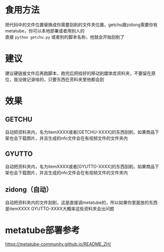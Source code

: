 # 食用方法
把代码中的文件位置替换成你需要刮削的文件夹位置，getchu跟zidong需要你有metatube，你可以本地部署或者用别人的  
直接 `python getchu.py` 或者别的脚本名称，他就会开始刮削了

# 建议
建议硬链接文件后再跑脚本，跑完后把挂好的移动到媒体库资料夹，不要留在原位，我没做记录啥的，只要东西在资料夹里他都会刮

# 效果
## GETCHU
自动把资料夹内，名为itemXXXX或者\[GETCHU-XXXX\]的东西刮削，如果商品下架也会下载图片，并且生成的nfo文件会在有视频文件的文件夹内

## GYUTTO
自动把资料夹内，名为itemXXXX或者\[GYUTTO-XXXX\]的东西刮削，如果商品下架也会下载图片，并且生成的nfo文件会在有视频文件的文件夹内

## zidong（自动）
自动把资料夹内的文件刮削，这是直接调metatube的，所以如果你里面放的东西是itemXXXX GYUTTO-XXXX大概率这些资料夹会出问题

# metatube部署参考
https://metatube-community.github.io/README_ZH/
